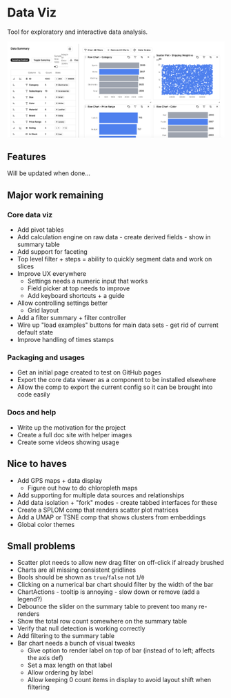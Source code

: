 # Data Viz

Tool for exploratory and interactive data analysis.

![](docs/main-image.png)

## Features

Will be updated when done...

## Major work remaining

### Core data viz

- Add pivot tables
- Add calculation engine on raw data - create derived fields - show in summary table
- Add support for faceting
- Top level filter + steps = ability to quickly segment data and work on slices
- Improve UX everywhere
  - Settings needs a numeric input that works
  - Field picker at top needs to improve
  - Add keyboard shortcuts + a guide
- Allow controlling settings better
  - Grid layout
- Add a filter summary + filter controller
- Wire up "load examples" buttons for main data sets - get rid of current default state
- Improve handling of times stamps

### Packaging and usages

- Get an initial page created to test on GitHub pages
- Export the core data viewer as a component to be installed elsewhere
- Allow the comp to export the current config so it can be brought into code easily

### Docs and help

- Write up the motivation for the project
- Create a full doc site with helper images
- Create some videos showing usage

## Nice to haves

- Add GPS maps + data display
  - Figure out how to do chloropleth maps
- Add supporting for multiple data sources and relationships
- Add data isolation + "fork" modes - create tabbed interfaces for these
- Create a SPLOM comp that renders scatter plot matrices
- Add a UMAP or TSNE comp that shows clusters from embeddings
- Global color themes

## Small problems

- Scatter plot needs to allow new drag filter on off-click if already brushed
- Charts are all missing consistent gridlines
- Bools should be shown as `true`/`false` not `1`/`0`
- Clicking on a numerical bar chart should filter by the width of the bar
- ChartActions - tooltip is annoying - slow down or remove (add a legend?)
- Debounce the slider on the summary table to prevent too many re-renders
- Show the total row count somewhere on the summary table
- Verify that null detection is working correctly
- Add filtering to the summary table
- Bar chart needs a bunch of visual tweaks
  - Give option to render label on top of bar (instead of to left; affects the axis def)
  - Set a max length on that label
  - Allow ordering by label
  - Allow keeping 0 count items in display to avoid layout shift when filtering
